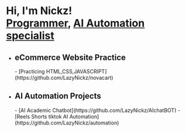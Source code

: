 <h1>Hi, I'm Nickz! <br/><a href="https://github.com/LazyNickz">Programmer</a>, <a href="https://www.linkedin.com/in/lazynickz/">AI Automation specialist</a></h1>
  
- <h2><b>eCommerce Website Practice</b></h2>
  - [Practicing HTML,CSS,JAVASCRIPT](https://github.com/LazyNickz/novacart)
- <h2><b>AI Automation Projects</b></h2>
  - [AI Academic Chatbot](https://github.com/LazyNickz/AIchatBOT)
  - [Reels Shorts tiktok AI Automation](https://github.com/LazyNickz/automation) 



<!--
**joshmadakor1/joshmadakor1** is a ✨ _special_ ✨ repository because its `README.md` (this file) appears on your GitHub profile.

Here are some ideas to get you started:

- 🔭 I’m currently working on ...
- 🌱 I’m currently learning ...
- 👯 I’m looking to collaborate on ...
- 🤔 I’m looking for help with ...
- 💬 Ask me about ...
- 📫 How to reach me: ...
- 😄 Pronouns: ...
- ⚡ Fun fact: ...
-->
